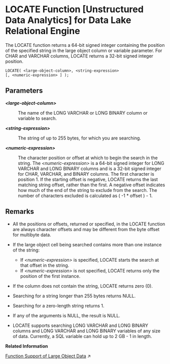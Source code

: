 <!-- loioa604ead684f21015bc198a53acd1843c -->

# LOCATE Function \[Unstructured Data Analytics\] for Data Lake Relational Engine

The LOCATE function returns a 64-bit signed integer containing the position of the specified string in the large object column or variable parameter. For CHAR and VARCHAR columns, LOCATE returns a 32-bit signed integer position.



```
LOCATE( <large-object-column>, <string-expression>
[, <numeric-expression> ] );
```



<a name="loioa604ead684f21015bc198a53acd1843c__iq_iquda_178"/>

## Parameters


<dl>
<dt><b>

*<large-object-column\>*

</b></dt>
<dd>

The name of the LONG VARCHAR or LONG BINARY column or variable to search.



</dd><dt><b>

*<string-expression\>*

</b></dt>
<dd>

The string of up to 255 bytes, for which you are searching.



</dd><dt><b>

*<numeric-expression\>*

</b></dt>
<dd>

The character position or offset at which to begin the search in the string. The *<numeric-expression\>* is a 64-bit signed integer for LONG VARCHAR and LONG BINARY columns and is a 32-bit signed integer for CHAR, VARCHAR, and BINARY columns. The first character is position 1. If the starting offset is negative, LOCATE returns the last matching string offset, rather than the first. A negative offset indicates how much of the end of the string to exclude from the search. The number of characters excluded is calculated as \( -1 \* offset \) - 1.



</dd>
</dl>



<a name="loioa604ead684f21015bc198a53acd1843c__iq_iquda_179"/>

## Remarks

-   All the positions or offsets, returned or specified, in the LOCATE function are always character offsets and may be different from the byte offset for multibyte data.
-   If the large object cell being searched contains more than one instance of the string:
    -   If *<numeric-expression\>* is specified, LOCATE starts the search at that offset in the string.
    -   If *<numeric-expression\>* is not specified, LOCATE returns only the position of the first instance.

-   If the column does not contain the string, LOCATE returns zero \(0\).
-   Searching for a string longer than 255 bytes returns NULL.
-   Searching for a zero-length string returns 1.
-   If any of the arguments is NULL, the result is NULL.
-   LOCATE supports searching LONG VARCHAR and LONG BINARY columns and LONG VARCHAR and LONG BINARY variables of any size of data. Currently, a SQL variable can hold up to 2 GB - 1 in length.

**Related Information**  


[Function Support of Large Object Data](https://help.sap.com/viewer/a8937bea84f21015a80bc776cf758d50/2024_3_QRC/en-US/a60363a384f21015a7f7bc6286516522.html "Learn about the functions that support the LONG BINARY and LONG VARCHAR data types.") :arrow_upper_right:

